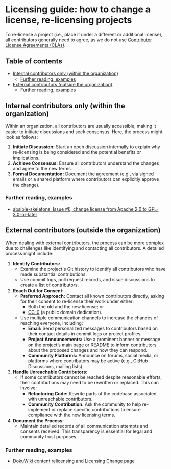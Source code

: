 # Licensing guide: how to change a license, re-licensing projects

To re-license a project (i.e., place it under a different or additional license), all contributors generally need to agree, as we do not use [Contributor License Agreements (CLAs)](https://en.wikipedia.org/wiki/Contributor_License_Agreement).


## Table of contents

* [Internal contributors only (within the organization)](#internal-contributors)
  * [Further reading, examples](#internal-contributors-further-reading)
* [External contributors (outside the organization)](#external-contributors)
  * [Further reading, examples](#external-contributors-further-reading)


## Internal contributors only (within the organization)<a id="internal-contributors"></a>

Within an organization, all contributors are usually accessible, making it easier to initiate discussions and seek consensus. Here, the process might look as follows:

1. **Initiate Discussion:** Start an open discussion internally to explain why re-licensing is being considered and the potential benefits or implications.
2. **Achieve Consensus:** Ensure all contributors understand the changes and agree to the new terms.
3. **Formal Documentation:** Document the agreement (e.g., via signed emails or a shared platform where contributors can explicitly approve the change).


### Further reading, examples<a id="internal-contributors-further-reading"></a>

* [absible-skeletons: Issue #6, change license from Apache 2.0 to GPL-3.0-or-later](https://github.com/foundata/ansible-skeletons/issues/6)


## External contributors (outside the organization)<a id="external-contributors"></a>

When dealing with external contributors, the process can be more complex due to challenges like identifying and contacting all contributors. A detailed process might include:

1. **Identify Contributors:**
   * Examine the project's Git history to identify all contributors who have made substantial contributions.
   * Use commit logs, pull request records, and issue discussions to create a list of contributors.
2. **Reach Out for Consent:**
   * **Preferred Approach:** Contact all known contributors directly, asking for their consent to re-license their work under either:
     * Both the old and the new license; or
     * [CC-0](https://creativecommons.org/publicdomain/zero/1.0/deed.en) (a public domain dedication).
   * Use multiple communication channels to increase the chances of reaching everyone, including:
     * **Email:** Send personalized messages to contributors based on their contact details in commit logs or project profiles.
     * **Project Announcements:** Use a prominent banner or message on the project’s main page or README to inform contributors about the proposed changes and how they can respond.
     * **Community Platforms:** Announce on forums, social media, or platforms where contributors may be active (e.g., GitHub Discussions, mailing lists).
3. **Handle Unreachable Contributors:**
   * If some contributors cannot be reached despite reasonable efforts, their contributions may need to be rewritten or replaced. This can involve:
     * **Refactoring Code:** Rewrite parts of the codebase associated with unreachable contributors.
     * **Community Contribution:** Ask the community to help re-implement or replace specific contributions to ensure compliance with the new licensing terms.
4. **Document the Process:**
   * Maintain detailed records of all communication attempts and consents received. This transparency is essential for legal and community trust purposes.

### Further reading, examples<a id="external-contributors-further-reading"></a>

* [DokuWiki content relicensing](https://www.dokuwiki.org/devel:ideas:relicensing) and [Licensing Change page](https://www.dokuwiki.org/licensing_change)